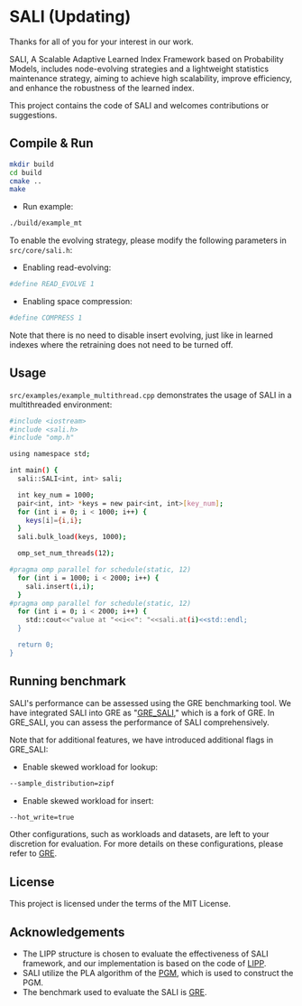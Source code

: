 # SALI (Updating)



Thanks for all of you for your interest in our work.

SALI, A Scalable Adaptive Learned Index Framework based on Probability Models, includes node-evolving strategies and a lightweight statistics maintenance strategy, aiming to achieve high scalability, improve efficiency, and enhance the robustness of the learned index.

This project contains the code of SALI and welcomes contributions or suggestions.

## Compile & Run

```bash
mkdir build
cd build
cmake ..
make
```

- Run example:

```bash
./build/example_mt
```


To enable the evolving strategy, please modify the following parameters in `src/core/sali.h`:

- Enabling read-evolving:

```bash
#define READ_EVOLVE 1
```


- Enabling space compression:

```bash
#define COMPRESS 1
```


Note that there is no need to disable insert evolving, just like in learned indexes where the retraining does not need to be turned off.


## Usage

`src/examples/example_multithread.cpp` demonstrates the usage of SALI in a multithreaded environment:


```bash
#include <iostream>
#include <sali.h>
#include "omp.h"

using namespace std;

int main() {
  sali::SALI<int, int> sali;

  int key_num = 1000;
  pair<int, int> *keys = new pair<int, int>[key_num];
  for (int i = 0; i < 1000; i++) {
    keys[i]={i,i};
  }
  sali.bulk_load(keys, 1000);

  omp_set_num_threads(12);

#pragma omp parallel for schedule(static, 12)
  for (int i = 1000; i < 2000; i++) {
    sali.insert(i,i);
  }
#pragma omp parallel for schedule(static, 12)
  for (int i = 0; i < 2000; i++) {
    std::cout<<"value at "<<i<<": "<<sali.at(i)<<std::endl;
  }

  return 0;
}
```

## Running benchmark


SALI's performance can be assessed using the GRE benchmarking tool. We have integrated SALI into GRE as "[GRE_SALI](https://github.com/YunWorkshop/GRE_SALI)," which is a fork of GRE. In GRE_SALI, you can assess the performance of SALI comprehensively.

Note that for additional features, we have introduced additional flags in GRE_SALI:

- Enable skewed workload for lookup:

```bash
--sample_distribution=zipf
```

- Enable skewed workload for insert:

```bash
--hot_write=true
```

Other configurations, such as workloads and datasets, are left to your discretion for evaluation. For more details on these configurations, please refer to [GRE](https://github.com/YunWorkshop/GRE_SALI).


## License

This project is licensed under the terms of the MIT License.


## Acknowledgements

- The LIPP structure is chosen to evaluate the effectiveness of SALI framework, and our implementation is based on the code of [LIPP](https://github.com/Jiacheng-WU/lipp).
- SALI utilize the PLA algorithm of the [PGM](https://github.com/gvinciguerra/PGM-index), which is used to construct the PGM. 
- The benchmark used to evaluate the SALI is [GRE](https://github.com/gre4index/GRE).

